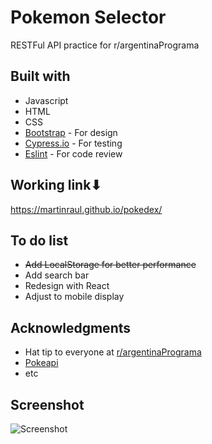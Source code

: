 # Pokemon Selector
RESTFul API practice for r/argentinaPrograma

## Built with
* Javascript
* HTML
* CSS 
* [Bootstrap](https://getbootstrap.com/) - For design
* [Cypress.io](https://www.cypress.io/) - For testing
* [Eslint](https://eslint.org/) - For code review

## Working link⬇
https://martinraul.github.io/pokedex/

## To do list
- <del>Add LocalStorage for better performance<del>
- Add search bar
- Redesign with React
- Adjust to mobile display

## Acknowledgments
* Hat tip to everyone at [r/argentinaPrograma](https://argentinaprograma.com/)
* [Pokeapi](https://pokeapi.co/) 
* etc

## Screenshot
![Screenshot](https://i.imgur.com/4kYuWMG.png)


